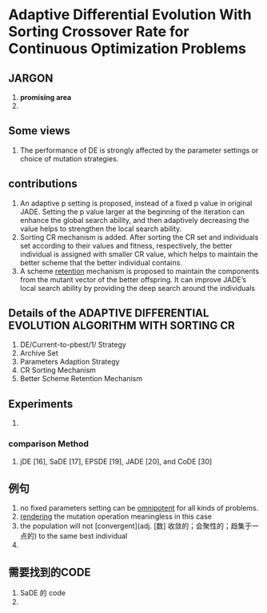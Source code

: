 # Adaptive Differential Evolution With Sorting Crossover Rate for Continuous Optimization Problems 



## JARGON 

1. **promising area** 
2. 

## Some views

1. The  performance of DE is strongly affected by the parameter settings or choice of mutation strategies.  



## contributions

1. An adaptive p setting is proposed, instead of a fixed p value in original JADE. Setting the p value larger at the beginning of the iteration can enhance the global search ability, and then adaptively decreasing the value helps to strengthen the local search ability.
2.  Sorting CR mechanism is added. After sorting the CR set and individuals set according to their values and fitness, respectively, the better individual is assigned with smaller CR value, which helps to maintain the better scheme that the better individual contains.
3. A scheme [retention](保留) mechanism is proposed to maintain the components from the mutant vector of the better offspring. It can improve JADE’s local search ability by providing the deep search around the individuals 

## Details of the ADAPTIVE DIFFERENTIAL EVOLUTION ALGORITHM WITH SORTING CR 

1.  DE/Current-to-pbest/1/ Strategy 
2. Archive Set 
3. Parameters Adaption Strategy 
4. CR Sorting Mechanism 
5. Better Scheme Retention Mechanism 

## Experiments

1. 

### comparison Method 

1. jDE [16], SaDE [17], EPSDE [19], JADE [20], and CoDE [30] 

## 例句

1. no fixed parameters setting can be [omnipotent](万能的) for
   all kinds of problems. 
2. [rendering](致使) the mutation operation meaningless in
   this case 
3. the population will not [convergent](adj. [数] 收敛的；会聚性的；趋集于一点的) to the same best individual 
4. 

## 需要找到的CODE

1. SaDE 的 code
2. 